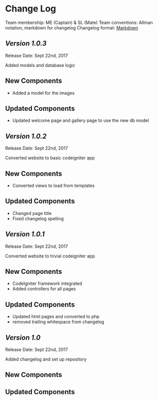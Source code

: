 # Change Log

Team membership:  ME (Captain) & SL (Mate)
Team conventions: Allman notation, markdown for changelog
Changelog format: [Markdown](https://github.com/adam-p/markdown-here/wiki/Markdown-Cheatsheet)

## *Version 1.0.3*

Release Date: Sept 22nd, 2017

Added models and database logic

## New Components
- Added a model for the images
## Updated Components
- Updated welcome page and gallery page to use the new db model

## *Version 1.0.2*

Release Date: Sept 22nd, 2017

Converted website to basic codeigniter app

## New Components
- Converted views to load from templates
## Updated Components
- Changed page title
- Fixed changelog spelling

## *Version 1.0.1*

Release Date: Sept 22nd, 2017

Converted website to trivial codeigniter app

## New Components
- CodeIgniter framework integrated
- Added controllers for all pages
## Updated Components
- Updated html pages and converted to php
- removed trailing whitespace from changelog

## *Version 1.0*

Release Date: Sept 22nd, 2017

Added changelog and set up repository

## New Components


## Updated Components
